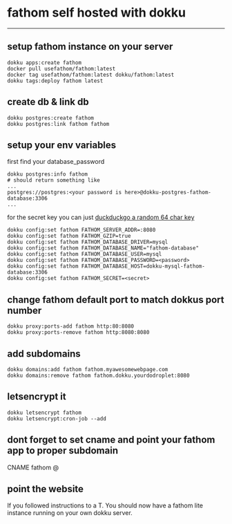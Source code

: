 # fathom self hosted with dokku
---

## setup fathom instance on your server

```
dokku apps:create fathom
docker pull usefathom/fathom:latest
docker tag usefathom/fathom:latest dokku/fathom:latest
dokku tags:deploy fathom latest
```

## create db & link db

```
dokku postgres:create fathom
dokku postgres:link fathom fathom
```

## setup your env variables

first find your database_password
```
dokku postgres:info fathom
# should return something like
...
postgres://postgres:<your password is here>@dokku-postgres-fathom-database:3306
...
```
for the secret key you can just [duckduckgo a random 64 char key](https://duckduckgo.com/?q=generate+password+64&ia=answer)

```
dokku config:set fathom FATHOM_SERVER_ADDR=:8080
dokku config:set fathom FATHOM_GZIP=true
dokku config:set fathom FATHOM_DATABASE_DRIVER=mysql
dokku config:set fathom FATHOM_DATABASE_NAME="fathom-database"
dokku config:set fathom FATHOM_DATABASE_USER=mysql
dokku config:set fathom FATHOM_DATABASE_PASSWORD=<password>
dokku config:set fathom FATHOM_DATABASE_HOST=dokku-mysql-fathom-database:3306
dokku config:set fathom FATHOM_SECRET=<secret>
```

## change fathom default port to match dokkus port number

```
dokku proxy:ports-add fathom http:80:8080
dokku proxy:ports-remove fathom http:8080:8080
```

## add subdomains

```
dokku domains:add fathom fathom.myawesomewebpage.com
dokku domains:remove fathom fathom.dokku.yourdodroplet:8080
```

## letsencrypt it

```
dokku letsencrypt fathom
dokku letsencrypt:cron-job --add
```

## dont forget to set cname and point your fathom app to proper subdomain
CNAME fathom @

## point the website
If you followed instructions to a T. You should now have a fathom lite instance running on your own dokku server.

